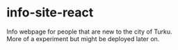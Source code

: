 # info-site-react

Info webpage for people that are new to the city of Turku.</br>
More of a experiment but might be deployed later on.
